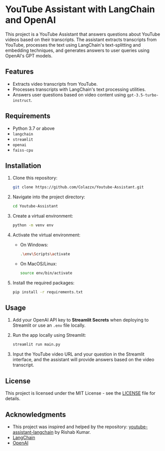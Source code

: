 # YouTube Assistant with LangChain and OpenAI

This project is a YouTube Assistant that answers questions about YouTube videos based on their transcripts. The assistant extracts transcripts from YouTube, processes the text using LangChain's text-splitting and embedding techniques, and generates answers to user queries using OpenAI's GPT models.

## Features
- Extracts video transcripts from YouTube.
- Processes transcripts with LangChain's text processing utilities.
- Answers user questions based on video content using `gpt-3.5-turbo-instruct`.

## Requirements
- Python 3.7 or above
- `langchain`
- `streamlit`
- `openai`
- `faiss-cpu`

## Installation

1. Clone this repository:

    ```bash
    git clone https://github.com/Colazzx/Youtube-Assistant.git
    ```

2. Navigate into the project directory:

    ```bash
    cd Youtube-Assistant
    ```

3. Create a virtual environment:

    ```bash
    python -m venv env
    ```

4. Activate the virtual environment:

    - On Windows:
      ```bash
      .\env\Scripts\activate
      ```
    - On MacOS/Linux:
      ```bash
      source env/bin/activate
      ```

5. Install the required packages:

    ```bash
    pip install -r requirements.txt
    ```

## Usage

1. Add your OpenAI API key to **Streamlit Secrets** when deploying to Streamlit or use an `.env` file locally.

2. Run the app locally using Streamlit:

    ```bash
    streamlit run main.py
    ```

3. Input the YouTube video URL and your question in the Streamlit interface, and the assistant will provide answers based on the video transcript.

## License

This project is licensed under the MIT License - see the [LICENSE](LICENSE) file for details.

## Acknowledgments

- This project was inspired and helped by the repository: [youtube-assistant-langchain](https://github.com/rishabkumar7/youtube-assistant-langchain.git) by Rishab Kumar.
- [LangChain](https://github.com/hwchase17/langchain)
- [OpenAI](https://openai.com)
